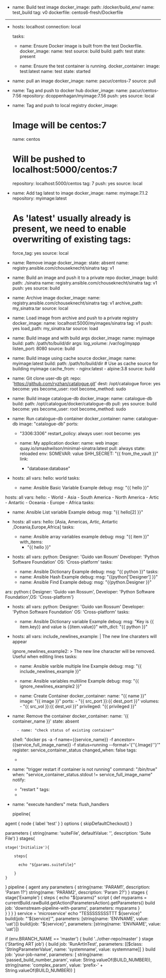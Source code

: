 - name: Build test image
  docker_image:
    path: /docker/build_env/
    name: test_build
    tag: v0
    dockerfile: centos6-fresh/Dockerfile

---
- hosts: localhost
  connection: local

  tasks:
    - name: Ensure Docker image is built from the test Dockerfile.
      docker_image:
        name: test
        source: build
        build:
          path: test
        state: present

    - name: Ensure the test container is running.
      docker_container:
        image: test:latest
        name: test
        state: started

- name: pull an image
  docker_image:
    name: pacur/centos-7
    source: pull

- name: Tag and push to docker hub
  docker_image:
    name: pacur/centos-7:56
    repository: dcoppenhagan/myimage:7.56
    push: yes
    source: local

- name: Tag and push to local registry
  docker_image:
    # Image will be centos:7
    name: centos
    # Will be pushed to localhost:5000/centos:7
    repository: localhost:5000/centos
    tag: 7
    push: yes
    source: local

- name: Add tag latest to image
  docker_image:
    name: myimage:7.1.2
    repository: myimage:latest
    # As 'latest' usually already is present, we need to enable overwriting of existing tags:
    force_tag: yes
    source: local

- name: Remove image
  docker_image:
    state: absent
    name: registry.ansible.com/chouseknecht/sinatra
    tag: v1

- name: Build an image and push it to a private repo
  docker_image:
    build:
      path: ./sinatra
    name: registry.ansible.com/chouseknecht/sinatra
    tag: v1
    push: yes
    source: build

- name: Archive image
  docker_image:
    name: registry.ansible.com/chouseknecht/sinatra
    tag: v1
    archive_path: my_sinatra.tar
    source: local

- name: Load image from archive and push to a private registry
  docker_image:
    name: localhost:5000/myimages/sinatra
    tag: v1
    push: yes
    load_path: my_sinatra.tar
    source: load

- name: Build image and with build args
  docker_image:
    name: myimage
    build:
      path: /path/to/build/dir
      args:
        log_volume: /var/log/myapp
        listen_port: 8080
    source: build

- name: Build image using cache source
  docker_image:
    name: myimage:latest
    build:
      path: /path/to/build/dir
      # Use as cache source for building myimage
      cache_from:
        - nginx:latest
        - alpine:3.8
    source: build

- name: Git clone user-db
  git:
    repo: 'https://github.com/ryzhan/catalogue.git'
    dest: /opt/catalogue
    force: yes
  become: yes
  become_user: root
  become_method: sudo

- name: Build image catalogue-db
  docker_image:
    name: catalogue-db
    build:
      path: /opt/catalogue/docker/catalogue-db
      pull: yes
    source: build
  become: yes
  become_user: root
  become_method: sudo

- name: Run catalogue-db container
  docker_container:
    name: catalogue-db
    image: "catalogue-db"
    ports:
     - "3306:3306"
    restart_policy: always
    user: root
  become: yes

  - name: My application
  docker:
    name: web
    image: quay.io/smashwilson/minimal-sinatra:latest
    pull: always
    state: reloaded
    env:
      SOMEVAR: value
      SHH_SECRET: "{{ from_the_vault }}"
    link:
    - "database:database"
    
- hosts: all
  vars:
    hello: world
  tasks:
  - name: Ansible Basic Variable Example
    debug:
      msg: "{{ hello }}"

 hosts: all
  vars:
    hello:
      - World
      - Asia
      - South America
      - North America
      - Artic
      - Antartic
      - Oceania
      - Europe
      - Africa
  tasks:
  - name: Ansible List variable Example
    debug:
      msg: "{{ hello[2] }}"
  
- hosts: all
  vars:
    hello: [Asia, Americas, Artic, Antartic ,Oceania,Europe,Africa]
  tasks:
  - name: Ansible array variables example
    debug: 
      msg: "{{ item }}"
    with_items:
      - "{{ hello }}"
  
- hosts: all
  vars:
    python:
      Designer: 'Guido van Rosum'
      Developer: 'Python Software Foundation'
      OS: 'Cross-platform'
  tasks:
  - name: Ansible Dictionary Example
    debug:
      msg: "{{ python }}"
tasks:
  - name: Ansible Hash Example
    debug:
      msg: "{{python['Designer'] }}"
  - name: Ansible Find Example
    debug:
      msg: "{{python.Designer }}"

ars:
    python:{ Designer: 'Guido van Rossum', Developer: 'Python Software Foundation',OS: 'Cross-platform'}

- hosts: all
  vars:
    python:
      Designer: 'Guido van Rossum'
      Developer: 'Python Software Foundation'
      OS: 'Cross-platform'
  tasks:
  - name: Ansible Dictionary variable Example
    debug:
      msg: "Key is {{ item.key}} and value is {{item.value}}"
    with_dict: "{{ python }}"

- hosts: all
  vars:
    include_newlines_example: |
            The new line charaters
            will appear 

    ignore_newlines_example2: >
            The new line character will 
            be removed. Useful when editing 
            lines
  tasks:
  - name: Ansible varible multiple line Example
    debug:
      msg: "{{ include_newlines_example }}"

  - name: Ansible variables multiline Example
    debug:
      msg: "{{ ignore_newlines_example2 }}"
   - name: Create Container
      docker_container:
        name: "{{ name }}"
        image: "{{ image }}"
        ports:
          - "{{ src_port }}:{{ dest_port }}"
        volumes:
          - "{{ src_vol }}:{{ dest_vol }}"
        privileged: "{{ privileged }}"

- name: Remove the container
      docker_container:
        name: '{{ container_name }}'
        state: absent

        - name: "check status of existing container"
  shell: "docker ps -a -f name={{service_name}} -f ancestor={{service_full_image_name}} -f status=running --format='{''{.Image}''}'"
  register: service_container_status
  changed_when: false
  tags:
    - <service>

- name: "trigger restart if container is not running"
  command: "/bin/true"
  when: "service_container_status.stdout != service_full_image_name"
  notify:
    - "restart <service>"
  tags:
    - <service>

- name: "execute  handlers"
  meta: flush_handlers

  pipeline{

agent { node { label 'test' } }
options { skipDefaultCheckout() }

parameters {
    string(name: 'suiteFile', defaultValue: '', description: 'Suite File')
}
stages{

    stage('Initialize'){

        steps{

          echo "${params.suiteFile}"

        }
    }
 }
 pipeline {
    agent any
    parameters {
        string(name: 'PARAM1', description: 'Param 1?')
        string(name: 'PARAM2', description: 'Param 2?')
    }
    stages {
        stage('Example') {
            steps {
                echo "${params}"
                script {
                    def myparams = currentBuild.rawBuild.getAction(ParametersAction).getParameters()
                    build job: 'downstream-pipeline-with-params', parameters: myparams
                }    
            }
        }
    }
}
service = 'microservice'
echo "TESSSSSSSSTTT ${service}"
build(job: "'${service}'", parameters: [string(name: 'ENVNAME', value: 'uat')])
build(job: "${service}", parameters: [string(name: 'ENVNAME', value: 'uat')])

if (env.BRANCH_NAME == 'master') {
    build '../other-repo/master'
}
stage ('Starting ART job') {
    build job: 'RunArtInTest', parameters: [[$class: 'StringParameterValue', name: 'systemname', value: systemname]]
}
build job: 'your-job-name', 
    parameters: [
        string(name: 'passed_build_number_param', value: String.valueOf(BUILD_NUMBER)),
        string(name: 'complex_param', value: 'prefix-' + String.valueOf(BUILD_NUMBER))
    ]

